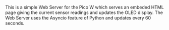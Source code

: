 This is a simple Web Server for the Pico W which serves an embeded HTML page giving the current sensor readings and updates the OLED display. The Web Server uses the Asyncio feature of Python and updates every 60 seconds.
